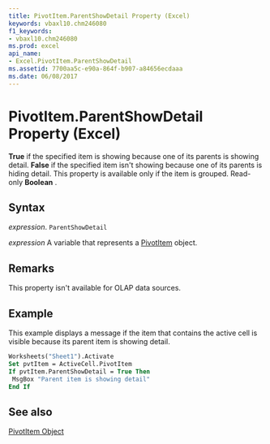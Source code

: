 ```yaml
---
title: PivotItem.ParentShowDetail Property (Excel)
keywords: vbaxl10.chm246080
f1_keywords:
- vbaxl10.chm246080
ms.prod: excel
api_name:
- Excel.PivotItem.ParentShowDetail
ms.assetid: 7700aa5c-e90a-864f-b907-a84656ecdaaa
ms.date: 06/08/2017
---
```



# PivotItem.ParentShowDetail Property (Excel)

 **True** if the specified item is showing because one of its parents is showing detail. **False** if the specified item isn't showing because one of its parents is hiding detail. This property is available only if the item is grouped. Read-only **Boolean** .


## Syntax

 _expression_. `ParentShowDetail`

 _expression_ A variable that represents a [PivotItem](./Excel.PivotItem.md) object.


## Remarks

This property isn't available for OLAP data sources.


## Example

This example displays a message if the item that contains the active cell is visible because its parent item is showing detail.


```vb
Worksheets("Sheet1").Activate 
Set pvtItem = ActiveCell.PivotItem 
If pvtItem.ParentShowDetail = True Then 
 MsgBox "Parent item is showing detail" 
End If
```


## See also


[PivotItem Object](Excel.PivotItem.md)

